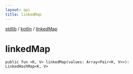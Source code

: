 ```yaml
---
layout: api
title: linkedMap
---
```

[stdlib](../index.html) / [kotlin](index.html) / [linkedMap](linkedMap.html)

# linkedMap

```
public fun <K, V> linkedMap(values: Array<Pair<K, V>>): LinkedHashMap<K, V>
```
